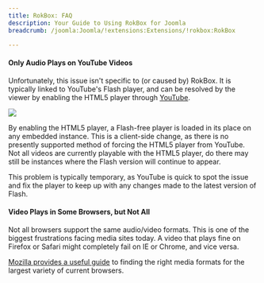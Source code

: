 ```yaml
---
title: RokBox: FAQ
description: Your Guide to Using RokBox for Joomla
breadcrumb: /joomla:Joomla/!extensions:Extensions/!rokbox:RokBox

---
```


#### Only Audio Plays on YouTube Videos

Unfortunately, this issue isn't specific to (or caused by) RokBox. It is typically linked to YouTube's Flash player, and can be resolved by the viewer by enabling the HTML5 player through [YouTube](http://youtube.com/html5).

![][html5]

By enabling the HTML5 player, a Flash-free player is loaded in its place on any embedded instance. This is a client-side change, as there is no presently supported method of forcing the HTML5 player from YouTube. Not all videos are currently playable with the HTML5 player, do there may still be instances where the Flash version will continue to appear.

This problem is typically temporary, as YouTube is quick to spot the issue and fix the player to keep up with any changes made to the latest version of Flash.

#### Video Plays in Some Browsers, but Not All

Not all browsers support the same audio/video formats. This is one of the biggest frustrations facing media sites today. A video that plays fine on Firefox or Safari might completely fail on IE or Chrome, and vice versa.

[Mozilla provides a useful guide][mozilla] to finding the right media formats for the largest variety of current browsers.

[html5]: assets/html5.jpg
[mozilla]: https://developer.mozilla.org/en-US/docs/HTML/Supported_media_formats